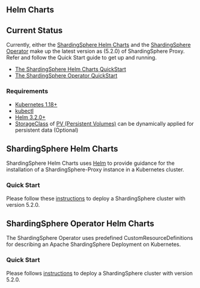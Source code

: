 Helm Charts
---

## Current Status

Currently, either the [ShardingSphere Helm Charts](https://github.com/apache/shardingsphere-on-cloud/tree/main/charts/apache-shardingsphere-proxy-charts) and the [ShardingSphere Operator](https://github.com/apache/shardingsphere-on-cloud/tree/main/shardingsphere-operator) make up the latest version as (5.2.0) of ShardingSphere Proxy. Refer and follow the Quick Start guide to get up and running. 

* [The ShardingSphere Helm Charts QuickStart](#quick-start)
* [The ShardingSphere Operator QuickStart](#quick-start-1)

### Requirements

* [Kubernetes 1.18+]()
* [kubectl](https://kubernetes.io/docs/reference/kubectl/)
* [Helm 3.2.0+](https://helm.sh/)
* [StorageClass](https://kubernetes.io/docs/concepts/storage/storage-classes/) of [PV (Persistent Volumes)](https://kubernetes.io/docs/concepts/storage/persistent-volumes/) can be dynamically applied for persistent data (Optional)


## ShardingSphere Helm Charts

ShardingSphere Helm Charts uses [Helm](https://helm.sh/) to provide guidance for the installation of a ShardingSphere-Proxy instance in a Kubernetes cluster.

### Quick Start

Please follow these [instructions](./docs/shardingsphere-helm-charts.md) to deploy a ShardingSphere cluster with version 5.2.0.


## ShardingSphere Operator Helm Charts

The ShardingSphere Operator uses predefined CustomResourceDefinitions for describing an Apache ShardingSphere Deployment on Kubernetes.

### Quick Start 

Please follows [instructions](./docs/shardingsphere-operator.md) to deploy a ShardingSphere cluster with version 5.2.0.

